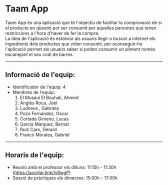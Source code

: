 # Taam App
Taam App és una aplicació que té l'objectiu de facilitar la comprovació de si el producte en qüestió pot ser consumit per aquelles persones que tenen restriccions a l'hora d'haver de fer la compra.
<br>
La idea de l'aplicació és estalviar als usuaris llegir o buscar a internet els ingredients dels productes que volen consumir, per aconseguir-ho l'aplicació permet als usuaris saber si poden consumir un aliment només escanejant el seu codi de barres.
<hr>

## Informació de l'equip:
- Identificador de l'equip: 4
- Membres de l'equip:
  1. El Musaui El Bouhali, Ahmed 
  2. Anglès Roca, Joel
  3. Ludneva , Gabriela
  4. Pozo Fernández, Oscar
  5. Cortada Gimeno, Lucas
  6. García Marquez, Bernat
  7. Ruiz Caro, Gerard 
  8. Franco Morales, Gabriel
<hr>

## Horaris de l'equip:
- Reunió amb el professor els dilluns: 11:15h - 11:30h (https://acortar.link/Iv8wgP)
- Sessió de pràctiques els dimecres: 15:00h - 17:00h
